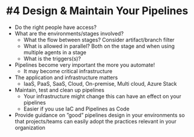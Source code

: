 # #4 Design & Maintain Your Pipelines
- Do the right people have access?
- What are the environments/stages involved?
    - What the flow between stages? Consider artifact/branch filter
    - What is allowed in parallel? Both on the stage and when using multiple agents in a stage
    - What is the triggers(s)?
- Pipelines become very important the more you automate!
    - It may become critical infrastructure
- The application and infrastructure matters
    - IaaS, PaaS, SaaS, Cloud, On-premise, Multi cloud, Azure Stack
- Maintain, test and clean up pipelines
    - Your infrastructure might change this can have an effect on your pipelines
    - Easier if you use IaC and Pipelines as Code
- Provide guidance on ”good” pipelines design in your environments so that projects/teams can easily adopt the practices relevant in your organization



